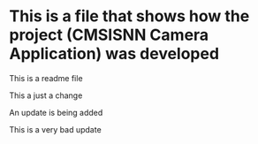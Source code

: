 # This is a file that shows how the project (CMSISNN Camera Application) was developed
This is a readme file

This a just a change

An update is being added



This is a very bad update